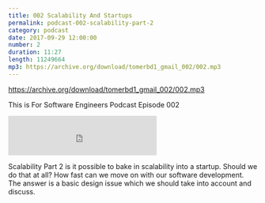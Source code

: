 ```yaml
---
title: 002 Scalability And Startups
permalink: podcast-002-scalability-part-2
category: podcast
date: 2017-09-29 12:00:00
number: 2
duration: 11:27
length: 11249664
mp3: https://archive.org/download/tomerbd1_gmail_002/002.mp3
---
```


https://archive.org/download/tomerbd1_gmail_002/002.mp3

This is For Software Engineers Podcast Episode 002

<iframe src="https://archive.org/download/tomerbd1_gmail_002/002.mp3" width="300" height="80" frameborder="0" webkitallowfullscreen="true" mozallowfullscreen="true" allowfullscreen></iframe>

Scalability Part 2 is it possible to bake in scalability into a startup.  Should we do that at all? How fast can we move on with our software development.  The answer is a basic design issue which we should take into account and discuss.
 
 